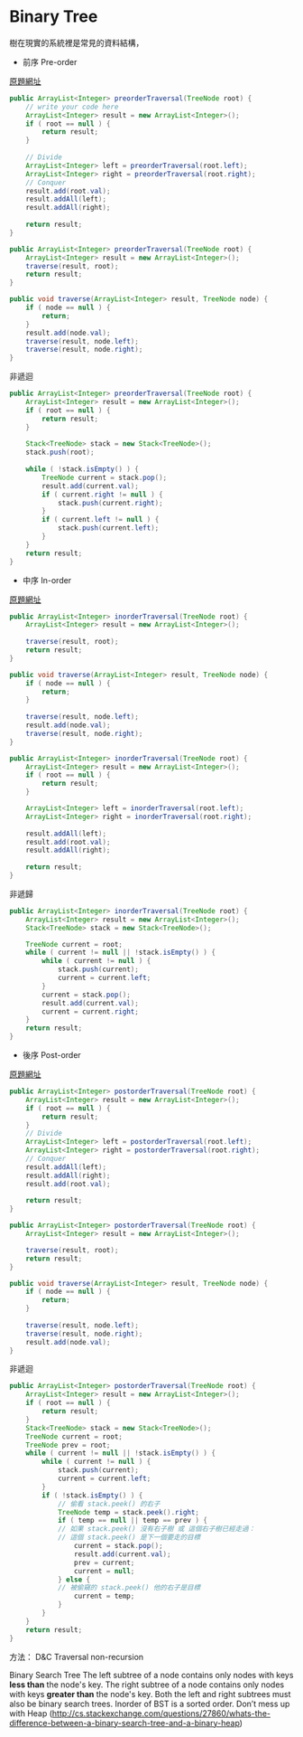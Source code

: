 # Binary Tree

樹在現實的系統裡是常見的資料結構，


* 前序 Pre-order

[原題網址](http://www.lintcode.com/en/problem/binary-tree-preorder-traversal/)

```java
public ArrayList<Integer> preorderTraversal(TreeNode root) {
    // write your code here
    ArrayList<Integer> result = new ArrayList<Integer>();
    if ( root == null ) {
        return result;
    }
    
    // Divide
    ArrayList<Integer> left = preorderTraversal(root.left);
    ArrayList<Integer> right = preorderTraversal(root.right);
    // Conquer
    result.add(root.val);
    result.addAll(left);
    result.addAll(right);
    
    return result;
}
```

```java
public ArrayList<Integer> preorderTraversal(TreeNode root) {
    ArrayList<Integer> result = new ArrayList<Integer>();
    traverse(result, root);
    return result;
}

public void traverse(ArrayList<Integer> result, TreeNode node) {
    if ( node == null ) {
        return;
    }
    result.add(node.val);
    traverse(result, node.left);
    traverse(result, node.right);
}
```
非遞迴

```java
public ArrayList<Integer> preorderTraversal(TreeNode root) {
    ArrayList<Integer> result = new ArrayList<Integer>();
    if ( root == null ) {
        return result;
    }
    
    Stack<TreeNode> stack = new Stack<TreeNode>();
    stack.push(root);
    
    while ( !stack.isEmpty() ) {
        TreeNode current = stack.pop();
        result.add(current.val);
        if ( current.right != null ) {
            stack.push(current.right);
        }
        if ( current.left != null ) {
            stack.push(current.left);
        }
    }
    return result;
}
```

* 中序 In-order

[原題網址](http://www.lintcode.com/en/problem/binary-tree-inorder-traversal/)

```java
public ArrayList<Integer> inorderTraversal(TreeNode root) {
    ArrayList<Integer> result = new ArrayList<Integer>();
    
    traverse(result, root);
    return result;
}

public void traverse(ArrayList<Integer> result, TreeNode node) {
    if ( node == null ) {
        return;
    }
    
    traverse(result, node.left);
    result.add(node.val);
    traverse(result, node.right);
}
```

```java
public ArrayList<Integer> inorderTraversal(TreeNode root) {
    ArrayList<Integer> result = new ArrayList<Integer>();
    if ( root == null ) {
        return result;
    }

    ArrayList<Integer> left = inorderTraversal(root.left);
    ArrayList<Integer> right = inorderTraversal(root.right);
    
    result.addAll(left);
    result.add(root.val);
    result.addAll(right);
    
    return result;
}
```

非遞歸
```java
public ArrayList<Integer> inorderTraversal(TreeNode root) {
    ArrayList<Integer> result = new ArrayList<Integer>();
    Stack<TreeNode> stack = new Stack<TreeNode>();

    TreeNode current = root;
    while ( current != null || !stack.isEmpty() ) {
        while ( current != null ) {
            stack.push(current);
            current = current.left;
        }
        current = stack.pop();
        result.add(current.val);
        current = current.right;
    }
    return result;
}
```
* 後序 Post-order

[原題網址](http://www.lintcode.com/en/problem/binary-tree-postorder-traversal/)


```java
public ArrayList<Integer> postorderTraversal(TreeNode root) {
    ArrayList<Integer> result = new ArrayList<Integer>();
    if ( root == null ) {
        return result;
    }
    // Divide
    ArrayList<Integer> left = postorderTraversal(root.left);
    ArrayList<Integer> right = postorderTraversal(root.right);
    // Conquer
    result.addAll(left);
    result.addAll(right);
    result.add(root.val);
    
    return result;
}
```

```java
public ArrayList<Integer> postorderTraversal(TreeNode root) {
    ArrayList<Integer> result = new ArrayList<Integer>();

    traverse(result, root);
    return result;
}

public void traverse(ArrayList<Integer> result, TreeNode node) {
    if ( node == null ) {
        return;
    }
    
    traverse(result, node.left);
    traverse(result, node.right);
    result.add(node.val);
}
```

非遞迴
```java
public ArrayList<Integer> postorderTraversal(TreeNode root) {
    ArrayList<Integer> result = new ArrayList<Integer>();
    if ( root == null ) {
        return result;
    }
    Stack<TreeNode> stack = new Stack<TreeNode>();
    TreeNode current = root;
    TreeNode prev = root;
    while ( current != null || !stack.isEmpty() ) {
        while ( current != null ) {
            stack.push(current);
            current = current.left;
        } 
        if ( !stack.isEmpty() ) {    
            // 偷看 stack.peek() 的右子
            TreeNode temp = stack.peek().right; 
            if ( temp == null || temp == prev ) {  
            // 如果 stack.peek() 沒有右子樹 或 這個右子樹已經走過：
            // 這個 stack.peek() 是下一個要走的目標
                current = stack.pop();    
                result.add(current.val);    
                prev = current;    
                current = null;    
            } else {    
            // 被偷窺的 stack.peek() 他的右子是目標
                current = temp;    
            }
        }
    }
    return result;
}
```

方法：
D&C
Traversal
non-recursion

Binary Search Tree
The left subtree of a node contains only nodes with keys **less than** the node's key.
The right subtree of a node contains only nodes with keys **greater than** the node's key.
Both the left and right subtrees must also be binary search trees.
Inorder of BST is a sorted order.
Don’t mess up with Heap  (http://cs.stackexchange.com/questions/27860/whats-the-difference-between-a-binary-search-tree-and-a-binary-heap)
